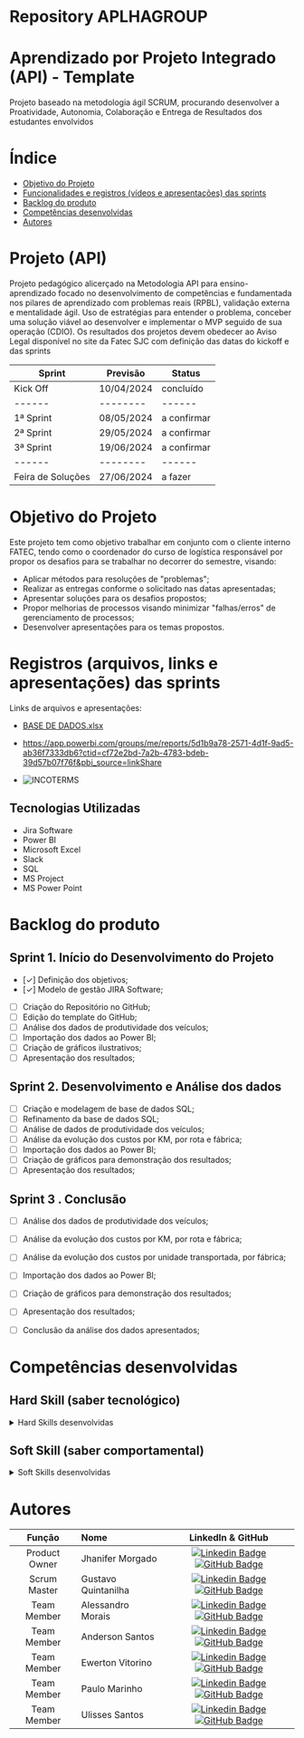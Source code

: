 # Repository APLHAGROUP
# Aprendizado por Projeto Integrado (API) - Template


Projeto baseado na metodologia ágil SCRUM, procurando desenvolver a Proatividade, Autonomia, Colaboração e Entrega de Resultados dos estudantes envolvidos


# Índice
* [Objetivo do Projeto](#objetivo-do-projeto)
* [Funcionalidades e registros (vídeos e apresentações) das sprints](#funcionalidades-e-registros-(vídeos-e-apresentações)-das-sprints)
* [Backlog do produto](#Backlog-do-produto)
* [Competências desenvolvidas](#competências-desenvolvidas)
* [Autores](#autores)

# Projeto (API) 
Projeto pedagógico alicerçado na Metodologia API para ensino-aprendizado focado no desenvolvimento de competências e fundamentada nos pilares de aprendizado com problemas reais (RPBL), validação externa e mentalidade ágil. 
Uso de estratégias para entender o problema, conceber uma solução viável ao desenvolver e implementar o MVP seguido de sua operação (CDIO). 
Os resultados dos projetos devem obedecer ao Aviso Legal disponível no site da Fatec SJC com definição das datas do kickoff e das sprints

Sprint | Previsão | Status|
|----------|----------|----------|
|Kick Off| 10/04/2024 | concluído |
|------|--------|------|
|1ª Sprint| 08/05/2024 | a confirmar |
|2ª Sprint| 29/05/2024 | a confirmar |
|3ª Sprint| 19/06/2024 | a confirmar |
|------|--------|------|
|Feira de Soluções | 27/06/2024 | a fazer |





# Objetivo do Projeto
Este projeto tem como objetivo trabalhar em conjunto com o cliente interno FATEC, tendo como o coordenador do curso de logística responsável por propor os desafios para se trabalhar no decorrer do semestre, visando:

* Aplicar métodos para resoluções de "problemas";
* Realizar as entregas conforme o solicitado nas datas apresentadas;
* Apresentar soluções para os desafios propostos;
* Propor melhorias de processos visando minimizar "falhas/erros" de gerenciamento de processos;
* Desenvolver apresentações para os temas propostos.

# Registros (arquivos, links e apresentações) das sprints

Links de arquivos e apresentações:

* [BASE DE DADOS.xlsx](https://github.com/GustavoQuintanilha/ReposityALPHAGROUP/files/15243341/BASE.DE.DADOS.xlsx)

* https://app.powerbi.com/groups/me/reports/5d1b9a78-2571-4d1f-9ad5-ab36f7333db6?ctid=cf72e2bd-7a2b-4783-bdeb-39d57b07f76f&pbi_source=linkShare
  
* ![INCOTERMS](https://github.com/GustavoQuintanilha/ReposityALPHAGROUP/assets/165968263/5c1d75ec-5ee1-4137-a70b-3d9413710747)



## Tecnologias Utilizadas

* Jira Software
* Power BI
* Microsoft Excel
* Slack
* SQL
* MS Project
* MS Power Point



# Backlog do produto

## Sprint 1. Início do Desenvolvimento do Projeto
- [✓] Definição dos objetivos;
- [✓] Modelo de gestão JIRA Software;
- [ ] Criação do Repositório no GitHub;
- [ ] Edição do template do GitHub;
- [ ] Análise dos dados de produtividade dos veículos;
- [ ] Importação dos dados ao Power BI;
- [ ] Criação de gráficos ilustrativos;
- [ ] Apresentação dos resultados;

## Sprint 2. Desenvolvimento e Análise dos dados
- [ ] Criação e modelagem de base de dados SQL;
- [ ] Refinamento da base de dados SQL;
- [ ] Análise de dados de produtividade dos veículos;
- [ ] Análise da evolução dos custos por KM, por rota e fábrica;
- [ ] Importação dos dados ao Power BI;
- [ ] Criação de gráficos para demonstração dos resultados;
- [ ] Apresentação dos resultados;
      
## Sprint 3 . Conclusão
- [ ] Análise dos dados de produtividade dos veículos;
- [ ] Análise da evolução dos custos por KM, por rota e fábrica;
- [ ] Análise da evolução dos custos por unidade transportada, por fábrica;
- [ ] Importação dos dados ao Power BI;
- [ ] Criação de gráficos para demonstração dos resultados;
- [ ] Apresentação dos resultados;
- [ ] Conclusão da análise dos dados apresentados;


# Competências desenvolvidas

## Hard Skill (saber tecnológico)
<details>
<summary>Hard Skills desenvolvidas</summary>
  
| Tecnologia/Metodologia | Classificação |
| ---------------------- | ------------- |
| GitHub | ★ ★ ★ ★ ★ ★ ★ ☆ ☆ ☆ |
| Gestão de Projetos | ★ ★ ★ ★ ★ ★ ★ ★ ☆ ☆ |
| Scrum Master | ★ ★ ★ ★ ★ ★ ★ ☆ ☆ ☆ |
| Prodct Owner | ★ ★ ★ ★ ★ ★ ★ ☆ ☆ ☆ |
| Markdown | ★ ★ ★ ★ ★ ★ ★ ☆ ☆ ☆ |
| Git Projects | ★ ★ ★ ★ ★ ★ ★ ☆ ☆ ☆ |
 
</details>

## Soft Skill (saber comportamental)
<details>
<summary>Soft Skills desenvolvidas</summary>

| Habilidades | Classificação |
| ---------------------- | ------------- |
| Colaboração | ★ ★ ★ ★ ★ ★ ★ ★ ☆ ☆ |
| Proatividade| ★ ★ ★ ★ ★ ★ ★ ☆ ☆ ☆ |
| Pensamento Crítico | ★ ★ ★ ★ ★ ★ ★ ★ ★ ☆ |
| Gerenciamento de Tempo | ★ ★ ★ ★ ★ ★ ★ ☆ ☆ ☆ |
| Adaptabilidade | ★ ★ ★ ★ ★ ★ ★ ★ ★ ☆ |
| Resiliência | ★ ★ ★ ★ ★ ★ ★ ★ ★ ★ |

</details>

# Autores
|    Função     | Nome                                  |                                                                                                                                                      LinkedIn & GitHub                                                                                                                                                      |
| :-----------: | :------------------------------------ | :-------------------------------------------------------------------------------------------------------------------------------------------------------------------------------------------------------------------------------------------------------------------------------------------------------------------------: |
| Product Owner | Jhanifer Morgado | [![Linkedin Badge](https://img.shields.io/badge/Linkedin-blue?style=flat-square&logo=Linkedin&logoColor=white)](https://github.com/JhaniferMorgado) [![GitHub Badge](https://img.shields.io/badge/GitHub-111217?style=flat-square&logo=github&logoColor=white)](https://github.com/JhaniferMorgado)              |
| Scrum Master  | Gustavo Quintanilha | [![Linkedin Badge](https://img.shields.io/badge/Linkedin-blue?style=flat-square&logo=Linkedin&logoColor=white)](https://github.com/GustavoQuintanilha) [![GitHub Badge](https://img.shields.io/badge/GitHub-111217?style=flat-square&logo=github&logoColor=white)](https://github.com/GustavoQuintanilha)     |
|  Team Member  | Alessandro Morais | [![Linkedin Badge](https://img.shields.io/badge/Linkedin-blue?style=flat-square&logo=Linkedin&logoColor=white)](https://github.com/MORAIS0989) [![GitHub Badge](https://img.shields.io/badge/GitHub-111217?style=flat-square&logo=github&logoColor=white)](https://github.com/MORAIS0989)     |
|  Team Member  | Anderson Santos | [![Linkedin Badge](https://img.shields.io/badge/Linkedin-blue?style=flat-square&logo=Linkedin&logoColor=white)](https://github.com/AndersonSantosCPV) [![GitHub Badge](https://img.shields.io/badge/GitHub-111217?style=flat-square&logo=github&logoColor=white)](https://github.com/AndersonSantosCPV)     |
|  Team Member  | Ewerton Vitorino | [![Linkedin Badge](https://img.shields.io/badge/Linkedin-blue?style=flat-square&logo=Linkedin&logoColor=white)](https://github.com/ewesantos7) [![GitHub Badge](https://img.shields.io/badge/GitHub-111217?style=flat-square&logo=github&logoColor=white)](https://github.com/ewesantos7)        |
|  Team Member  | Paulo Marinho | [![Linkedin Badge](https://img.shields.io/badge/Linkedin-blue?style=flat-square&logo=Linkedin&logoColor=white)](https://github.com/Paulomarinh) [![GitHub Badge](https://img.shields.io/badge/GitHub-111217?style=flat-square&logo=github&logoColor=white)](https://github.com/Paulomarinh)   |
|  Team Member  | Ulisses Santos | [![Linkedin Badge](https://img.shields.io/badge/Linkedin-blue?style=flat-square&logo=Linkedin&logoColor=white)](https://github.com/ulisses8) [![GitHub Badge](https://img.shields.io/badge/GitHub-111217?style=flat-square&logo=github&logoColor=white)](https://github.com/ulisses8)          |

